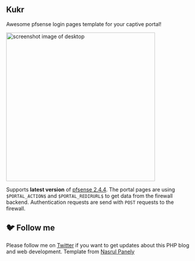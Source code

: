 ## Kukr

Awesome pfsense login pages template for your captive portal!

<img src="https://github.com/felixhaeberle/pfsense-captive-portal/blob/master/screens/screen-desktop.jpg" alt="screenshot image of desktop" width="400" />

Supports **latest version** of [pfsense 2.4.4](https://www.pfsense.org/download/).
The portal pages are using `$PORTAL_ACTION$` and `$PORTAL_REDIRURL$` to get data from the firewall backend.
Authentication requests are send with `POST` requests to the firewall.

## :bird: Follow me

Please follow me on [Twitter](https://twitter.com/kingzamzon) if you want to get updates about this PHP blog and web development.
Template from [Nasrul Panely](https://nasrul.dev/panely/)
